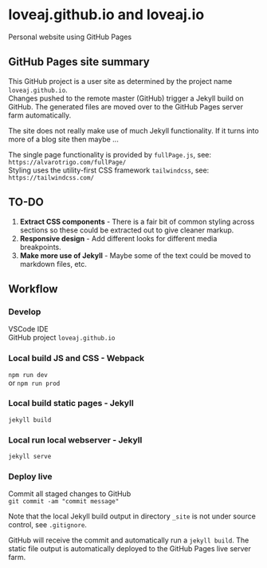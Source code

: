 # loveaj.github.io and loveaj.io
Personal website using GitHub Pages

## GitHub Pages site summary
This GitHub project is a user site as determined by the project name `loveaj.github.io`.  
Changes pushed to the remote master (GitHub) trigger a Jekyll build on GitHub. The generated files are moved over to the GitHub Pages server farm automatically.  

The site does not really make use of much Jekyll functionality. If it turns into more of a blog site then maybe ...  

The single page functionality is provided by `fullPage.js`, see: `https://alvarotrigo.com/fullPage/`  
Styling uses the utility-first CSS framework `tailwindcss`, see: `https://tailwindcss.com/`

## TO-DO

1. **Extract CSS components** - There is a fair bit of common styling across sections so these could be extracted out to give cleaner markup.
2. **Responsive design** - Add different looks for different media breakpoints.
3. **Make more use of Jekyll** - Maybe some of the text could be moved to markdown files, etc.

## Workflow

### Develop
VSCode IDE  
GitHub project `loveaj.github.io`

### Local build JS and CSS - Webpack
`npm run dev`  
or
`npm run prod`  

### Local build static pages - Jekyll
`jekyll build`  

### Local run local webserver - Jekyll
`jekyll serve`  

### Deploy live
Commit all staged changes to GitHub  
`git commit -am "commit message"`  

Note that the local Jekyll build output in directory `_site` is not under source control, see `.gitignore`.

GitHub will receive the commit and automatically run a `jekyll build`. The static file output is automatically deployed to the GitHub Pages live server farm.